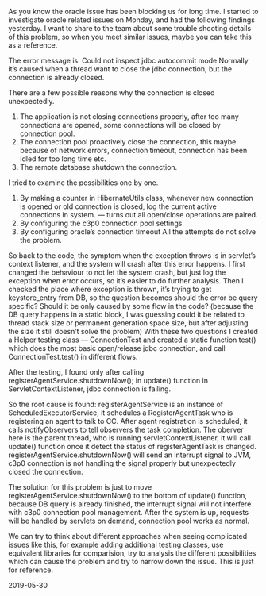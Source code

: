 As you know the oracle issue has been blocking us for long time. I started to investigate oracle related issues on Monday, and had the following findings yesterday. I want to share to the team about some trouble shooting details of this problem, so when you meet similar issues, maybe you can take this as a reference.

The error message is: Could not inspect jdbc autocommit mode
Normally it’s caused when a thread want to close the jdbc connection, but the connection is already closed.

There are a few possible reasons why the connection is closed unexpectedly.

1. The application is not closing connections properly, after too many connections are opened, some connections will be closed by connection pool.
2. The connection pool proactively close the connection, this maybe because of network errors, connection timeout, connection has been idled for too long time etc.
3. The remote database shutdown the connection.

I tried to examine the possibilities one by one.

1. By making a counter in HibernateUtils class, whenever new connection is opened or old connection is closed, log the current active connections in system. — turns out all open/close operations are paired.
2. By configuring the c3p0 connection pool settings
3. By configuring oracle’s connection timeout
All the attempts do not solve the problem.

So back to the code, the symptom when the exception throws is in servlet’s context listener, and the system will crash after this error happens.
I first changed the behaviour to not let the system crash, but just log the exception when error occurs, so it’s easier to do further analysis.
Then I checked the place where exception is thrown, it’s trying to get keystore_entry from DB, so the question becomes should the error be query specific? Should it be only caused by some flow in the code? (because the DB query happens in a static block, I was guessing could it be related to thread stack size or permanent generation space size, but after adjusting the size it still doesn’t solve the problem)
With these two questions I created a Helper testing class — ConnectionTest and created a static function test() which does the most basic open/release jdbc connection, and call ConnectionTest.test() in different flows.

After the testing, I found only after calling registerAgentService.shutdownNow(); in update() function in ServletContextListener, jdbc connection is failing.

So the root cause is found: registerAgentService is an instance of ScheduledExecutorService, it schedules a RegisterAgentTask who is registering an agent to talk to CC.
After agent registration is scheduled, it calls notifyObservers to tell observers the task completion.
The oberver here is the parent thread, who is running servletContextListener, it will call update() function once it detect the status of registerAgentTask is changed.
registerAgentService.shutdownNow() will send an interrupt signal to JVM, c3p0 connection is not handling the signal properly but unexpectedly closed the connection.

The solution for this problem is just to move registerAgentService.shutdownNow() to the bottom of update() function, because DB query is already finished, the interrupt signal will not interfere with c3p0 connection pool management. After the system is up, requests will be handled by servlets on demand, connection pool works as normal.

We can try to think about different approaches when seeing complicated issues like this, for example adding additional testing classes, use equivalent libraries for comparision, try to analysis the different possibilities which can cause the problem and try to narrow down the issue. This is just for reference.

2019-05-30